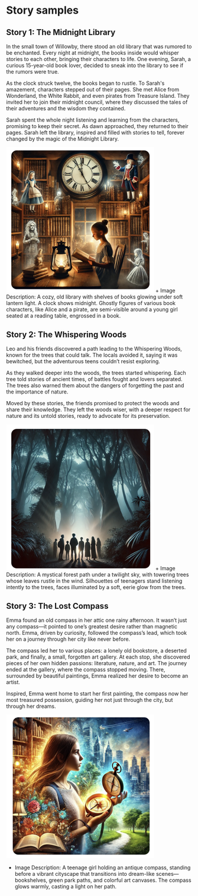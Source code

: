 # Story samples

## Story 1: The Midnight Library
In the small town of Willowby, there stood an old library that was rumored to be enchanted. Every night at midnight, the books inside would whisper stories to each other, bringing their characters to life. One evening, Sarah, a curious 15-year-old book lover, decided to sneak into the library to see if the rumors were true.

As the clock struck twelve, the books began to rustle. To Sarah's amazement, characters stepped out of their pages. She met Alice from Wonderland, the White Rabbit, and even pirates from Treasure Island. They invited her to join their midnight council, where they discussed the tales of their adventures and the wisdom they contained.

Sarah spent the whole night listening and learning from the characters, promising to keep their secret. As dawn approached, they returned to their pages. Sarah left the library, inspired and filled with stories to tell, forever changed by the magic of the Midnight Library.

<img src = "https://github.com/MK316/Digital-Literacy-Class/raw/main/materials/story01.png" width="400">
+ Image Description: A cozy, old library with shelves of books glowing under soft lantern light. A clock shows midnight. Ghostly figures of various book characters, like Alice and a pirate, are semi-visible around a young girl seated at a reading table, engrossed in a book.

## Story 2: The Whispering Woods
Leo and his friends discovered a path leading to the Whispering Woods, known for the trees that could talk. The locals avoided it, saying it was bewitched, but the adventurous teens couldn’t resist exploring.

As they walked deeper into the woods, the trees started whispering. Each tree told stories of ancient times, of battles fought and lovers separated. The trees also warned them about the dangers of forgetting the past and the importance of nature.

Moved by these stories, the friends promised to protect the woods and share their knowledge. They left the woods wiser, with a deeper respect for nature and its untold stories, ready to advocate for its preservation.

<img src = "https://github.com/MK316/Digital-Literacy-Class/raw/main/materials/story02.png" width="400">
+ Image Description: A mystical forest path under a twilight sky, with towering trees whose leaves rustle in the wind. Silhouettes of teenagers stand listening intently to the trees, faces illuminated by a soft, eerie glow from the trees.

## Story 3: The Lost Compass
Emma found an old compass in her attic one rainy afternoon. It wasn’t just any compass—it pointed to one’s greatest desire rather than magnetic north. Emma, driven by curiosity, followed the compass’s lead, which took her on a journey through her city like never before.

The compass led her to various places: a lonely old bookstore, a deserted park, and finally, a small, forgotten art gallery. At each stop, she discovered pieces of her own hidden passions: literature, nature, and art. The journey ended at the gallery, where the compass stopped moving. There, surrounded by beautiful paintings, Emma realized her desire to become an artist.

Inspired, Emma went home to start her first painting, the compass now her most treasured possession, guiding her not just through the city, but through her dreams.

<img src = "https://github.com/MK316/Digital-Literacy-Class/raw/main/materials/story03.png" width="400">

+ Image Description: A teenage girl holding an antique compass, standing before a vibrant cityscape that transitions into dream-like scenes—bookshelves, green park paths, and colorful art canvases. The compass glows warmly, casting a light on her path.

